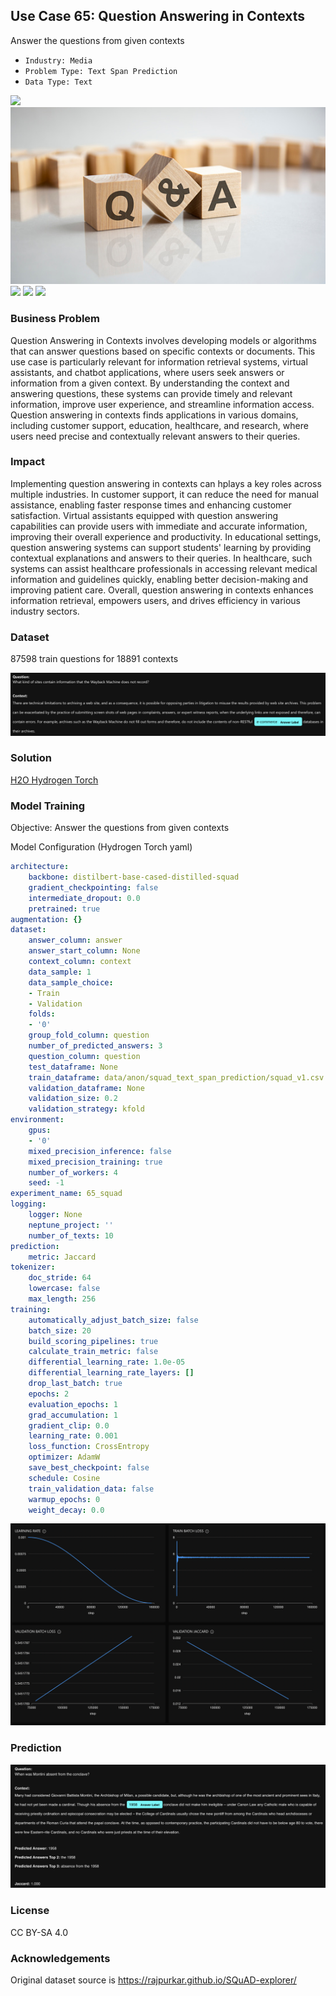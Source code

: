 ## Use Case 65: Question Answering in Contexts

Answer the questions from given contexts

- `Industry: Media`
- `Problem Type: Text Span Prediction`
- `Data Type: Text`

![](https://github.com/h2oai/ht-catalog/blob/646864e3c695f7c721514159bd6c59520dab7438/Assets/use-cases/questions_with_answers_and_contexts/cover.png)
![](https://github.com/h2oai/ht-catalog/blob/646864e3c695f7c721514159bd6c59520dab7438/Assets/use-cases/questions_with_answers_and_contexts/cover.jpg)
![](https://github.com/h2oai/ht-catalog/blob/646864e3c695f7c721514159bd6c59520dab7438/Assets/use-cases/questions_with_answers_and_contexts/cover.jpeg)
![](https://github.com/h2oai/ht-catalog/blob/646864e3c695f7c721514159bd6c59520dab7438/Assets/use-cases/questions_with_answers_and_contexts/cover.webp)
![](https://github.com/h2oai/ht-catalog/blob/646864e3c695f7c721514159bd6c59520dab7438/Assets/use-cases/questions_with_answers_and_contexts/cover)

### Business Problem 

Question Answering in Contexts involves developing models or algorithms that can answer questions based on specific contexts or documents. This use case is particularly relevant for information retrieval systems, virtual assistants, and chatbot applications, where users seek answers or information from a given context. By understanding the context and answering questions, these systems can provide timely and relevant information, improve user experience, and streamline information access. Question answering in contexts finds applications in various domains, including customer support, education, healthcare, and research, where users need precise and contextually relevant answers to their queries.

### Impact

Implementing question answering in contexts can hplays a key roles across multiple industries. In customer support, it can reduce the need for manual assistance, enabling faster response times and enhancing customer satisfaction. Virtual assistants equipped with question answering capabilities can provide users with immediate and accurate information, improving their overall experience and productivity. In educational settings, question answering systems can support students' learning by providing contextual explanations and answers to their queries. In healthcare, such systems can assist healthcare professionals in accessing relevant medical information and guidelines quickly, enabling better decision-making and improving patient care. Overall, question answering in contexts enhances information retrieval, empowers users, and drives efficiency in various industry sectors.

### Dataset

87598 train questions for 18891 contexts 

![train data](https://github.com/h2oai/ht-catalog/blob/646864e3c695f7c721514159bd6c59520dab7438/Assets/use-cases/questions_with_answers_and_contexts/train%20data.png)

### Solution

[H2O Hydrogen Torch](https://docs.h2o.ai/h2o-hydrogen-torch/)

### Model Training

Objective: Answer the questions from given contexts

Model Configuration (Hydrogen Torch yaml)

```yaml
architecture:
    backbone: distilbert-base-cased-distilled-squad
    gradient_checkpointing: false
    intermediate_dropout: 0.0
    pretrained: true
augmentation: {}
dataset:
    answer_column: answer
    answer_start_column: None
    context_column: context
    data_sample: 1
    data_sample_choice:
    - Train
    - Validation
    folds:
    - '0'
    group_fold_column: question
    number_of_predicted_answers: 3
    question_column: question
    test_dataframe: None
    train_dataframe: data/anon/squad_text_span_prediction/squad_v1.csv
    validation_dataframe: None
    validation_size: 0.2
    validation_strategy: kfold
environment:
    gpus:
    - '0'
    mixed_precision_inference: false
    mixed_precision_training: true
    number_of_workers: 4
    seed: -1
experiment_name: 65_squad
logging:
    logger: None
    neptune_project: ''
    number_of_texts: 10
prediction:
    metric: Jaccard
tokenizer:
    doc_stride: 64
    lowercase: false
    max_length: 256
training:
    automatically_adjust_batch_size: false
    batch_size: 20
    build_scoring_pipelines: true
    calculate_train_metric: false
    differential_learning_rate: 1.0e-05
    differential_learning_rate_layers: []
    drop_last_batch: true
    epochs: 2
    evaluation_epochs: 1
    grad_accumulation: 1
    gradient_clip: 0.0
    learning_rate: 0.001
    loss_function: CrossEntropy
    optimizer: AdamW
    save_best_checkpoint: false
    schedule: Cosine
    train_validation_data: false
    warmup_epochs: 0
    weight_decay: 0.0

```

![chart](https://github.com/h2oai/ht-catalog/blob/646864e3c695f7c721514159bd6c59520dab7438/Assets/use-cases/questions_with_answers_and_contexts/chart.png)


### Prediction

![Predictions](https://github.com/h2oai/ht-catalog/blob/646864e3c695f7c721514159bd6c59520dab7438/Assets/use-cases/questions_with_answers_and_contexts/Validation%20Predictions.png)

### License

CC BY-SA 4.0

### Acknowledgements

Original dataset source is https://rajpurkar.github.io/SQuAD-explorer/
